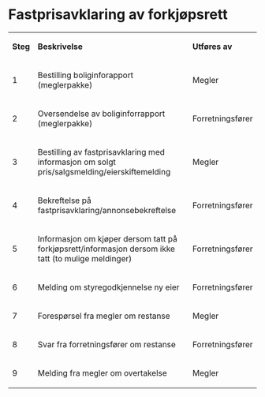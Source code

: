 # Fastprisavklaring av forkjøpsrett
<table>
	<tbody>
		<tr>
			<td><p><strong>Steg</strong></p></td>
			<td><p><strong>Beskrivelse</strong></p></td>
			<td><p><strong>Utføres av</strong></p></td>
		</tr>
		<tr>
			<td><p>1</p></td>
			<td><p>Bestilling boliginforapport (meglerpakke)</p></td>
			<td><p>Megler</p></td>
		</tr>
		<tr>
			<td><p>2</p></td>
			<td><p>Oversendelse av boliginforrapport (meglerpakke)</p></td>
			<td><p>Forretningsfører</p></td>
		</tr>
        		<tr>
			<td><p>3</p></td>
			<td><p>Bestilling av fastprisavklaring med informasjon om solgt pris/salgsmelding/eierskiftemelding 
</p></td>
			<td><p>Megler</p></td>
		</tr>
        		<tr>
			<td><p>4</p></td>
			<td><p>Bekreftelse på fastprisavklaring/annonsebekreftelse</p></td>
			<td><p>Forretningsfører</p></td>
		</tr>        		 
        		<tr>
			<td><p>5</p></td>
			<td><p>Informasjon om kjøper dersom tatt på forkjøpsrett/informasjon dersom ikke tatt (to mulige meldinger)
</p></td>
			<td><p>Forretningsfører</p></td>
		</tr>	
        		<tr>
			<td><p>6</p></td>
			<td><p>Melding om styregodkjennelse ny eier
</p></td>
			<td><p>Forretningsfører</p></td>
		</tr>
        		<tr>
			<td><p>7</p></td>
			<td><p>Forespørsel fra megler om restanse
</p></td>
			<td><p>Megler</p></td>
		</tr>
        		<tr>
			<td><p>8</p></td>
			<td><p>Svar fra forretningsfører om restanse
</p></td>
			<td><p>Forretningsfører</p></td>
		</tr>
        		<tr>
			<td><p>9</p></td>
			<td><p>Melding fra megler om overtakelse 
</p></td>
			<td><p>Megler</p></td>
		</tr>	 
	</tbody>
</table>